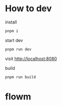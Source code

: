 # How to dev

install

```bash
pnpm i
```

start dev

```bash
pnpm run dev
```

visit [http://localhost:8080](http://localhost:8080)

build

```bash
pnpm run build
```
# flowm
